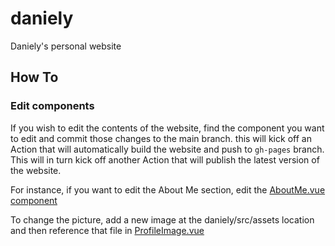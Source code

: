 # daniely
Daniely's personal website

## How To

### Edit components

If you wish to edit the contents of the website, find the component you want to edit and commit those changes to the main branch. this will kick off an Action that will automatically build the website and push to `gh-pages` branch. This will in turn kick off another Action that will publish the latest version of the website. 

For instance, if you want to edit the About Me section, edit the [AboutMe.vue component](daniely/src/components/AboutMe.vue)

To change the picture, add a new image at the daniely/src/assets location and then reference that file in [ProfileImage.vue](daniely/src/components/ProfileImage.vue)